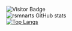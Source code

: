 ![Visitor Badge](https://visitor-badge.laobi.icu/badge?page_id=rsmnarts)
<br>
![rsmnarts GitHub stats](https://github-readme-stats.vercel.app/api?username=rsmnarts&theme=gruvbox&show_icons=true)
<br>
[![Top Langs](https://github-readme-stats.vercel.app/api/top-langs?username=rsmnarts&theme=gruvbox&layout=compact&hide=javascript,html,dart,java,kotlin)](https://github.com/rsmnarts)

<!--
**github.com/rsmnarts/rsmnarts/github.com/rsmnarts/rsmnarts** is a ✨ _special_ ✨ repository because its `README.md` (this file) appears on your GitHub profile.

### Hi there 👋

Here are some ideas to get you started:

- 🔭 I’m currently working on ...
- 🌱 I’m currently learning ...
- 👯 I’m looking to collaborate on ...
- 🤔 I’m looking for help with ...
- 💬 Ask me about ...
- 📫 How to reach me: ...
- 😄 Pronouns: ...
- ⚡ Fun fact: ...
-->
